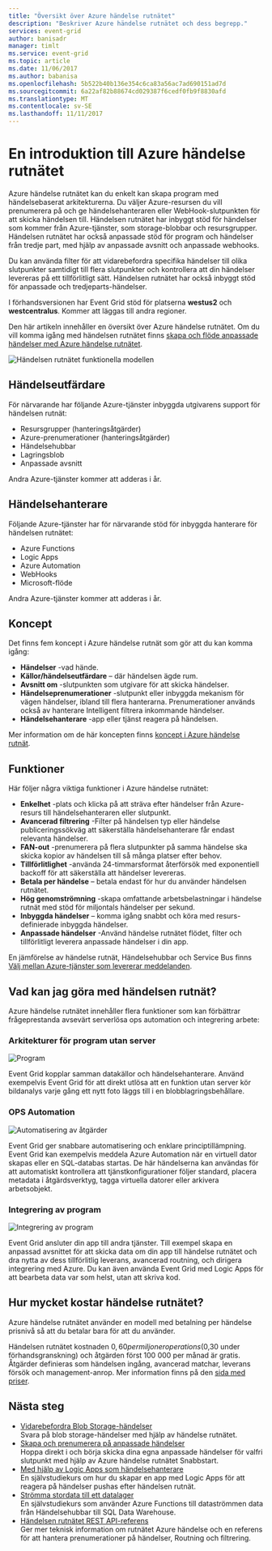 ```yaml
---
title: "Översikt över Azure händelse rutnätet"
description: "Beskriver Azure händelse rutnätet och dess begrepp."
services: event-grid
author: banisadr
manager: timlt
ms.service: event-grid
ms.topic: article
ms.date: 11/06/2017
ms.author: babanisa
ms.openlocfilehash: 5b522b40b136e354c6ca83a56ac7ad690151ad7d
ms.sourcegitcommit: 6a22af82b88674cd029387f6cedf0fb9f8830afd
ms.translationtype: MT
ms.contentlocale: sv-SE
ms.lasthandoff: 11/11/2017
---
```

# <a name="an-introduction-to-azure-event-grid"></a>En introduktion till Azure händelse rutnätet

Azure händelse rutnätet kan du enkelt kan skapa program med händelsebaserat arkitekturerna. Du väljer Azure-resursen du vill prenumerera på och ge händelsehanteraren eller WebHook-slutpunkten för att skicka händelsen till. Händelsen rutnätet har inbyggt stöd för händelser som kommer från Azure-tjänster, som storage-blobbar och resursgrupper. Händelsen rutnätet har också anpassade stöd för program och händelser från tredje part, med hjälp av anpassade avsnitt och anpassade webhooks. 

Du kan använda filter för att vidarebefordra specifika händelser till olika slutpunkter samtidigt till flera slutpunkter och kontrollera att din händelser levereras på ett tillförlitligt sätt. Händelsen rutnätet har också inbyggt stöd för anpassade och tredjeparts-händelser.

I förhandsversionen har Event Grid stöd för platserna **westus2** och **westcentralus**. Kommer att läggas till andra regioner.

Den här artikeln innehåller en översikt över Azure händelse rutnätet. Om du vill komma igång med händelsen rutnätet finns [skapa och flöde anpassade händelser med Azure händelse rutnätet](custom-event-quickstart.md).

![Händelsen rutnätet funktionella modellen](./media/overview/event-grid-functional-model.png)

## <a name="event-publishers"></a>Händelseutfärdare

För närvarande har följande Azure-tjänster inbyggda utgivarens support för händelsen rutnät:

* Resursgrupper (hanteringsåtgärder)
* Azure-prenumerationer (hanteringsåtgärder)
* Händelsehubbar
* Lagringsblob
* Anpassade avsnitt

Andra Azure-tjänster kommer att adderas i år.

## <a name="event-handlers"></a>Händelsehanterare

Följande Azure-tjänster har för närvarande stöd för inbyggda hanterare för händelsen rutnätet: 

* Azure Functions
* Logic Apps
* Azure Automation
* WebHooks
* Microsoft-flöde

Andra Azure-tjänster kommer att adderas i år.

## <a name="concepts"></a>Koncept

Det finns fem koncept i Azure händelse rutnät som gör att du kan komma igång:

* **Händelser** -vad hände.
* **Källor/händelseutfärdare** – där händelsen ägde rum.
* **Avsnitt om** -slutpunkten som utgivare för att skicka händelser.
* **Händelseprenumerationer** -slutpunkt eller inbyggda mekanism för vägen händelser, ibland till flera hanterarna. Prenumerationer används också av hanterare Intelligent filtrera inkommande händelser.
* **Händelsehanterare** -app eller tjänst reagera på händelsen.

Mer information om de här koncepten finns [koncept i Azure händelse rutnät](concepts.md).

## <a name="capabilities"></a>Funktioner

Här följer några viktiga funktioner i Azure händelse rutnätet:

* **Enkelhet** -plats och klicka på att sträva efter händelser från Azure-resurs till händelsehanteraren eller slutpunkt.
* **Avancerad filtrering** -Filter på händelsen typ eller händelse publiceringssökväg att säkerställa händelsehanterare får endast relevanta händelser.
* **FAN-out** -prenumerera på flera slutpunkter på samma händelse ska skicka kopior av händelsen till så många platser efter behov.
* **Tillförlitlighet** -använda 24-timmarsformat återförsök med exponentiell backoff för att säkerställa att händelser levereras.
* **Betala per händelse** – betala endast för hur du använder händelsen rutnätet.
* **Hög genomströmning** -skapa omfattande arbetsbelastningar i händelse rutnät med stöd för miljontals händelser per sekund.
* **Inbyggda händelser** – komma igång snabbt och köra med resurs-definierade inbyggda händelser.
* **Anpassade händelser** -Använd händelse rutnätet flödet, filter och tillförlitligt leverera anpassade händelser i din app.

En jämförelse av händelse rutnät, Händelsehubbar och Service Bus finns [Välj mellan Azure-tjänster som levererar meddelanden](compare-messaging-services.md).

## <a name="what-can-i-do-with-event-grid"></a>Vad kan jag göra med händelsen rutnät?

Azure händelse rutnätet innehåller flera funktioner som kan förbättrar frågeprestanda avsevärt serverlösa ops automation och integrering arbete: 

### <a name="serverless-application-architectures"></a>Arkitekturer för program utan server

![Program](./media/overview/serverless_web_app.png)

Event Grid kopplar samman datakällor och händelsehanterare. Använd exempelvis Event Grid för att direkt utlösa att en funktion utan server kör bildanalys varje gång ett nytt foto läggs till i en blobblagringsbehållare. 

### <a name="ops-automation"></a>OPS Automation

![Automatisering av åtgärder](./media/overview/Ops_automation.png)

Event Grid ger snabbare automatisering och enklare principtillämpning. Event Grid kan exempelvis meddela Azure Automation när en virtuell dator skapas eller en SQL-databas startas. De här händelserna kan användas för att automatiskt kontrollera att tjänstkonfigurationer följer standard, placera metadata i åtgärdsverktyg, tagga virtuella datorer eller arkivera arbetsobjekt.

### <a name="application-integration"></a>Integrering av program

![Integrering av program](./media/overview/app_integration.png)

Event Grid ansluter din app till andra tjänster. Till exempel skapa en anpassad avsnittet för att skicka data om din app till händelse rutnätet och dra nytta av dess tillförlitlig leverans, avancerad routning, och dirigera integrering med Azure. Du kan även använda Event Grid med Logic Apps för att bearbeta data var som helst, utan att skriva kod. 

## <a name="how-much-does-event-grid-cost"></a>Hur mycket kostar händelse rutnätet?

Azure händelse rutnätet använder en modell med betalning per händelse prisnivå så att du betalar bara för att du använder.

Händelsen rutnätet kostnaden $0,60 per miljoner operations ($0,30 under förhandsgranskning) och åtgärden först 100 000 per månad är gratis. Åtgärder definieras som händelsen ingång, avancerad matchar, leverans försök och management-anrop.  Mer information finns på den [sida med priser](https://azure.microsoft.com/pricing/details/event-grid/).

## <a name="next-steps"></a>Nästa steg

* [Vidarebefordra Blob Storage-händelser](../storage/blobs/storage-blob-event-quickstart.md?toc=%2fazure%2fevent-grid%2ftoc.json)  
  Svara på blob storage-händelser med hjälp av händelse rutnätet.
* [Skapa och prenumerera på anpassade händelser](custom-event-quickstart.md)  
  Hoppa direkt i och börja skicka dina egna anpassade händelser för valfri slutpunkt med hjälp av Azure händelse rutnätet Snabbstart.
* [Med hjälp av Logic Apps som händelsehanterare](monitor-virtual-machine-changes-event-grid-logic-app.md)  
  En självstudiekurs om hur du skapar en app med Logic Apps för att reagera på händelser pushas efter händelsen rutnät.
* [Strömma stordata till ett datalager](event-grid-event-hubs-integration.md)  
  En självstudiekurs som använder Azure Functions till dataströmmen data från Händelsehubbar till SQL Data Warehouse.
* [Händelsen rutnätet REST API-referens](/rest/api/eventgrid)  
  Ger mer teknisk information om rutnätet Azure händelse och en referens för att hantera prenumerationer på händelser, Routning och filtrering.